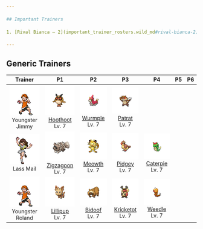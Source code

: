 ```yaml
---

## Important Trainers

1. [Rival Bianca – 2](important_trainer_rosters.wild_md#rival-bianca-2)

---
```


## Generic Trainers</h3>

| Trainer | P1 | P2 | P3 | P4 | P5 | P6 |
|:-------:|:--:|:--:|:--:|:--:|:--:|:--:|
| ![Youngster Jimmy](../../assets/trainers/youngster.png)<br>Youngster Jimmy | ![Hoothoot](../../assets/sprites/hoothoot/front.png)<br>[Hoothoot](../../pokemon/hoothoot.wild_md/)<br>Lv. 7 | ![Wurmple](../../assets/sprites/wurmple/front.png)<br>[Wurmple](../../pokemon/wurmple.wild_md/)<br>Lv. 7 | ![Patrat](../../assets/sprites/patrat/front.png)<br>[Patrat](../../pokemon/patrat.wild_md/)<br>Lv. 7 |
| ![Lass Mail](../../assets/trainers/lass.png)<br>Lass Mail | ![Zigzagoon](../../assets/sprites/zigzagoon/front.png)<br>[Zigzagoon](../../pokemon/zigzagoon.wild_md/)<br>Lv. 7 | ![Meowth](../../assets/sprites/meowth/front.png)<br>[Meowth](../../pokemon/meowth.wild_md/)<br>Lv. 7 | ![Pidgey](../../assets/sprites/pidgey/front.png)<br>[Pidgey](../../pokemon/pidgey.wild_md/)<br>Lv. 7 | ![Caterpie](../../assets/sprites/caterpie/front.png)<br>[Caterpie](../../pokemon/caterpie.wild_md/)<br>Lv. 7 |
| ![Youngster Roland](../../assets/trainers/youngster.png)<br>Youngster Roland | ![Lillipup](../../assets/sprites/lillipup/front.png)<br>[Lillipup](../../pokemon/lillipup.wild_md/)<br>Lv. 7 | ![Bidoof](../../assets/sprites/bidoof/front.png)<br>[Bidoof](../../pokemon/bidoof.wild_md/)<br>Lv. 7 | ![Kricketot](../../assets/sprites/kricketot/front.png)<br>[Kricketot](../../pokemon/kricketot.wild_md/)<br>Lv. 7 | ![Weedle](../../assets/sprites/weedle/front.png)<br>[Weedle](../../pokemon/weedle.wild_md/)<br>Lv. 7 |

